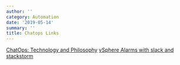 ```yaml
---
author: ''
category: Automation
date: '2019-05-14'
summary: ''
title: Chatops Links
---
```


[ChatOps: Technology and Philosophy](https://www.youtube.com/watch?v=IhzxnY7FIvg)
[vSphere Alarms with slack and stackstorm](https://www.greenreedtech.com/vsphere-alarms-with-slack-and-stackstorm/)

